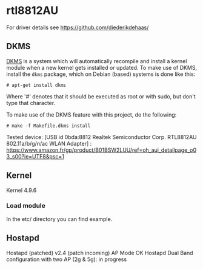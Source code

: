 # rtl8812AU
For driver details see https://github.com/diederikdehaas/

## DKMS
[DKMS](http://linux.dell.com/dkms/) is a system which will automatically recompile and install a kernel module when a new kernel gets installed or updated.
To make use of DKMS, install the `dkms` package, which on Debian (based) systems is done like this:
```
# apt-get install dkms
```
Where '#' denotes that it should be executed as root or with sudo, but don't type that character.

To make use of the DKMS feature with this project, do the following:
```
# make -f Makefile.dkms install
```

Tested device:
[USB id 0bda:8812 Realtek Semiconductor Corp. RTL8812AU 802.11a/b/g/n/ac WLAN Adapter] : https://www.amazon.fr/gp/product/B01BSW2LUU/ref=oh_aui_detailpage_o03_s00?ie=UTF8&psc=1


## Kernel
Kernel 4.9.6
### Load module
In the etc/ directory you can find example.


## Hostapd
Hostapd (patched) v2.4  (patch incoming)
AP Mode OK
Hostapd Dual Band configuration with two AP (2g & 5g): in progress
